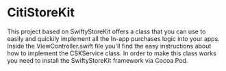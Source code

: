# CitiStoreKit
This project based on SwiftyStoreKit offers a class that you can use to easily and quickily implement all the In-app purchases logic into your apps. Inside the ViewController.swift file you'll find the easy instructions about how to implement the CSKService class. In order to make this class works you need to install the SwiftyStoreKit framework via Cocoa Pod.
